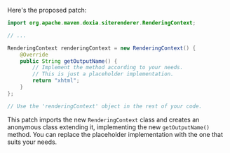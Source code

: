 Here's the proposed patch:
```java
import org.apache.maven.doxia.siterenderer.RenderingContext;

// ...

RenderingContext renderingContext = new RenderingContext() {
    @Override
    public String getOutputName() {
        // Implement the method according to your needs.
        // This is just a placeholder implementation.
        return "xhtml";
    }
};

// Use the 'renderingContext' object in the rest of your code.
```
This patch imports the new `RenderingContext` class and creates an anonymous class extending it, implementing the new `getOutputName()` method. You can replace the placeholder implementation with the one that suits your needs.